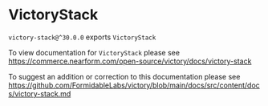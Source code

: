 # VictoryStack

`victory-stack@^30.0.0` exports `VictoryStack`

To view documentation for `VictoryStack` please see https://commerce.nearform.com/open-source/victory/docs/victory-stack

To suggest an addition or correction to this documentation please see https://github.com/FormidableLabs/victory/blob/main/docs/src/content/docs/victory-stack.md
